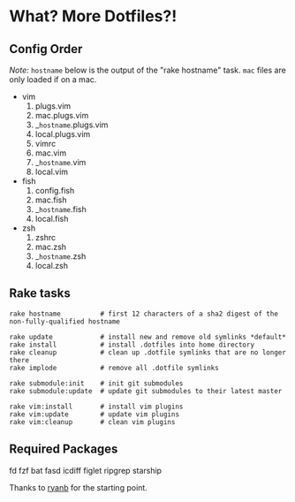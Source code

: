 What? More Dotfiles?!
=====================

Config Order
------------
_Note:_ `hostname` below is the output of the "rake hostname" task. `mac` files are only loaded if on a mac.

* vim
    1. plugs.vim
    1. mac.plugs.vim
    1. _`hostname`.plugs.vim
    1. local.plugs.vim
    1. vimrc
    1. mac.vim
    1. _`hostname`.vim
    1. local.vim
* fish
    1. config.fish
    1. mac.fish
    1. _`hostname`.fish
    1. local.fish
* zsh
    1. zshrc
    1. mac.zsh
    1. _`hostname`.zsh
    1. local.zsh

Rake tasks
----------

```
rake hostname          # first 12 characters of a sha2 digest of the non-fully-qualified hostname

rake update            # install new and remove old symlinks *default*
rake install           # install .dotfiles into home directory
rake cleanup           # clean up .dotfile symlinks that are no longer there
rake implode           # remove all .dotfile symlinks

rake submodule:init    # init git submodules
rake submodule:update  # update git submodules to their latest master

rake vim:install       # install vim plugins
rake vim:update        # update vim plugins
rake vim:cleanup       # clean vim plugins
```

Required Packages
-----------------

fd
fzf
bat
fasd
icdiff
figlet
ripgrep
starship

Thanks to [ryanb](https://github.com/ryanb/dotfiles) for the starting point.
